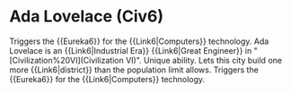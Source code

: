 # Ada Lovelace (Civ6)

Triggers the {{Eureka6}} for the {{Link6|Computers}} technology.
Ada Lovelace is an {{Link6|Industrial Era}} {{Link6|Great Engineer}} in "[Civilization%20VI](Civilization VI)".
Unique ability.
Lets this city build one more {{Link6|district}} than the population limit allows.
Triggers the {{Eureka6}} for the {{Link6|Computers}} technology.